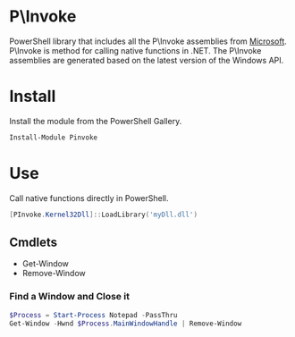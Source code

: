 # P\Invoke 

PowerShell library that includes all the P\Invoke assemblies from [Microsoft](https://github.com/dotnet/pinvoke). P\Invoke is method for calling native functions in .NET. The P\Invoke assemblies are generated based on the latest version of the Windows API.

# Install
 
Install the module from the PowerShell Gallery.

```powershell
Install-Module Pinvoke
```

# Use 

Call native functions directly in PowerShell.

```powershell
[PInvoke.Kernel32Dll]::LoadLibrary('myDll.dll')
```

## Cmdlets

- Get-Window
- Remove-Window

### Find a Window and Close it

```powershell
$Process = Start-Process Notepad -PassThru
Get-Window -Hwnd $Process.MainWindowHandle | Remove-Window
```
